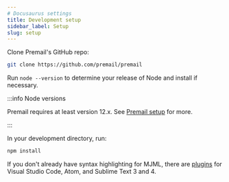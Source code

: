 ```yaml
---
# Docusaurus settings
title: Development setup
sidebar_label: Setup
slug: setup
---
```


Clone Premail's GitHub repo:

```sh
git clone https://github.com/premail/premail
```

Run `node --version` to determine your release of Node and install if necessary.

:::info Node versions

Premail requires at least version 12.x. See
[Premail setup](/docs/overview/setting-up-premail/) for more.

:::

In your development directory, run:

```bash
npm install
```

If you don't already have syntax highlighting for MJML, there are
[plugins](https://documentation.mjml.io/#applications-and-plugins) for Visual
Studio Code, Atom, and Sublime Text 3 and 4.
